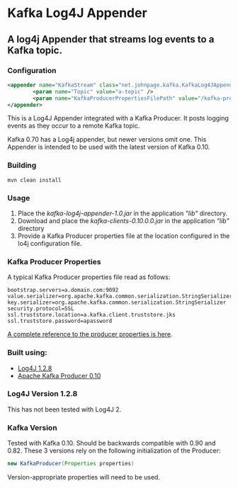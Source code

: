# Kafka Log4J Appender

## A log4j Appender that streams log events to a Kafka topic. 

### Configuration

```xml
<appender name="KafkaStream" class="net.johnpage.kafka.KafkaLog4JAppender">
		<param name="Topic" value="a-topic" />
		<param name="KafkaProducerPropertiesFilePath" value="/kafka-producer.properties" />
</appender>
```
This is a Log4J Appender integrated with a Kafka Producer. It posts logging events as they occur to a remote Kafka topic. 

Kafka 0.70 has a Log4j appender, but newer versions omit one. This Appender is intended to be used with the latest version of Kafka 0.10.

### Building
```
mvn clean install
```

### Usage

1. Place the *kafka-log4j-appender-1.0.jar* in the application *"lib"* directory.
2. Download and place the *kafka-clients-0.10.0.0.jar* in the application *"lib"* directory
3. Provide a Kafka Producer properties file at the location configured in the lo4j configuration file.

### Kafka Producer Properties

A typical Kafka Producer properties file read as follows:
```properties
bootstrap.servers=a.domain.com:9092
value.serializer=org.apache.kafka.common.serialization.StringSerializer
key.serializer=org.apache.kafka.common.serialization.StringSerializer
security.protocol=SSL
ssl.truststore.location=a.kafka.client.truststore.jks
ssl.truststore.password=apassword
```
[A complete reference to the producer properties is here](https://kafka.apache.org/documentation.html#producerconfigs).

### Built using:
* [Log4J 1.2.8](https://commons.apache.org/proper/commons-io/)
* [Apache Kafka Producer 0.10](https://kafka.apache.org/)

### Log4J Version 1.2.8
This has not been tested with Log4J 2. 

### Kafka Version
Tested with Kafka 0.10. Should be backwards compatible with 0.90 and 0.82. These 3 versions rely on the following initialization of the Producer:
```java
new KafkaProducer(Properties properties) 
```
Version-appropriate properties will need to be used.
